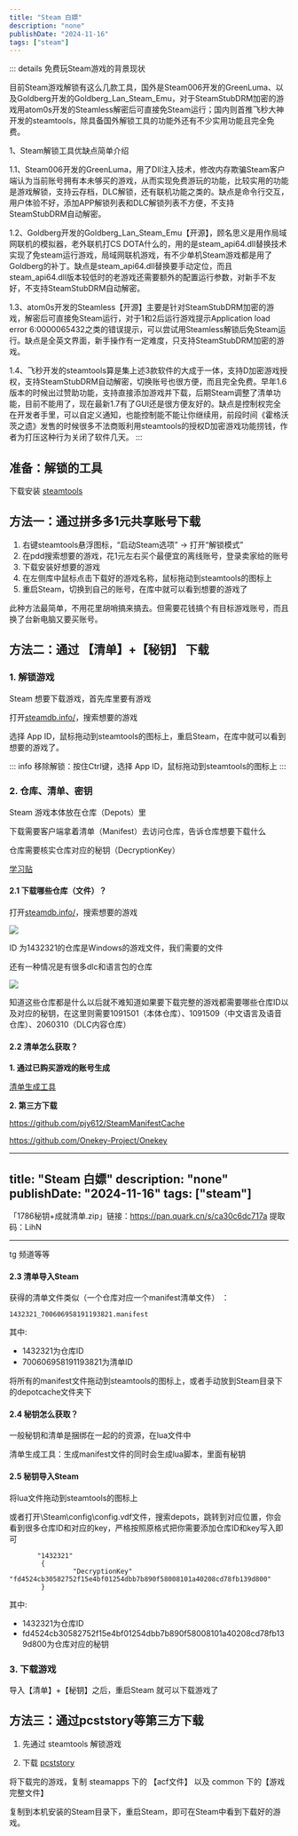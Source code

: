```yaml
---
title: "Steam 白嫖"
description: "none"
publishDate: "2024-11-16"
tags: ["steam"]
---
```


<!-- more --> 



::: details 免费玩Steam游戏的背景现状

目前Steam游戏解锁有这么几款工具，国外是Steam006开发的GreenLuma、以及Goldberg开发的Goldberg_Lan_Steam_Emu，对于SteamStubDRM加密的游戏用atom0s开发的Steamless解密后可直接免Steam运行；国内则首推飞秒大神开发的steamtools，除具备国外解锁工具的功能外还有不少实用功能且完全免费。

1、Steam解锁工具优缺点简单介绍

1.1、Steam006开发的GreenLuma，用了Dll注入技术，修改内存欺骗Steam客户端认为当前账号拥有本未够买的游戏，从而实现免费游玩的功能，比较实用的功能是游戏解锁，支持云存档，DLC解锁，还有联机功能之类的。缺点是命令行交互，用户体验不好，添加APP解锁列表和DLC解锁列表不方便，不支持SteamStubDRM自动解密。

1.2、Goldberg开发的Goldberg_Lan_Steam_Emu【开源】，顾名思义是用作局域网联机的模拟器，老外联机打CS DOTA什么的，用的是steam_api64.dll替换技术实现了免steam运行游戏，局域网联机游戏，有不少单机Steam游戏都是用了Goldberg的补丁。缺点是steam_api64.dll替换要手动定位，而且steam_api64.dll版本较低时的老游戏还需要额外的配置运行参数，对新手不友好，不支持SteamStubDRM自动解密。

1.3、atom0s开发的Steamless【开源】主要是针对SteamStubDRM加密的游戏，解密后可直接免Steam运行，对于1和2后运行游戏提示Application load error 6:0000065432之类的错误提示，可以尝试用Steamless解锁后免Steam运行。缺点是全英文界面，新手操作有一定难度，只支持SteamStubDRM加密的游戏。

1.4、飞秒开发的steamtools算是集上述3款软件的大成于一体，支持D加密游戏授权，支持SteamStubDRM自动解密，切换账号也很方便，而且完全免费。早年1.6版本的时候出过赞助功能，支持直接添加游戏并下载，后期Steam调整了清单功能，目前不能用了，现在最新1.7有了GUI还是很方便友好的。缺点是控制权完全在开发者手里，可以自定义通知，也能控制能不能让你继续用，前段时间《霍格沃茨之遗》发售的时候很多不法商贩利用steamtools的授权D加密游戏功能捞钱，作者为打压这种行为关闭了软件几天。
::: 

## 准备：解锁的工具

下载安装 [steamtools](https://www.steamtools.net/) 

## 方法一：通过拼多多1元共享账号下载

1. 右键steamtools悬浮图标，“启动Steam选项” -> 打开“解锁模式”
2. 在pdd搜索想要的游戏，花1元左右买个最便宜的离线账号，登录卖家给的账号
3. 下载安装好想要的游戏
4. 在左侧库中鼠标点击下载好的游戏名称，鼠标拖动到steamtools的图标上
5. 重启Steam，切换到自己的账号，在库中就可以看到想要的游戏了

此种方法最简单，不用花里胡哨搞来搞去。但需要花钱搞个有目标游戏账号，而且换了台新电脑又要买账号。

## 方法二：通过 【清单】+【秘钥】 下载

### 1. 解锁游戏

Steam 想要下载游戏，首先库里要有游戏

打开[steamdb.info/](https://steamdb.info/)，搜索想要的游戏

选择 App ID，鼠标拖动到steamtools的图标上，重启Steam，在库中就可以看到想要的游戏了。

::: info 
移除解锁：按住Ctrl键，选择 App ID，鼠标拖动到steamtools的图标上
:::

### 2. 仓库、清单、密钥

Steam 游戏本体放在仓库（Depots）里

下载需要客户端拿着清单（Manifest）去访问仓库，告诉仓库想要下载什么

仓库需要核实仓库对应的秘钥（DecryptionKey）

[学习贴](https://bbs.steamtools.net/forum.php?mod=viewthread&tid=11117&extra=page%3D1)

#### 2.1 下载哪些仓库（文件）？

打开[steamdb.info/](https://steamdb.info/)，搜索想要的游戏

![](https://i.730307.xyz//202411160140845.avif)

ID 为1432321的仓库是Windows的游戏文件，我们需要的文件

还有一种情况是有很多dlc和语言包的仓库

![](https://i.730307.xyz//202411160145174.avif)

知道这些仓库都是什么以后就不难知道如果要下载完整的游戏都需要哪些仓库ID以及对应的秘钥，在这里则需要1091501（本体仓库）、1091509（中文语言及语音仓库）、2060310（DLC内容仓库）

#### 2.2 清单怎么获取？

**1. 通过已购买游戏的账号生成**

[清单生成工具](https://bbs.steamtools.net/forum.php?mod=viewthread&tid=16732&highlight=%E6%B8%85%E5%8D%95%E7%94%9F%E6%88%90)


**2. 第三方下载**

https://github.com/pjy612/SteamManifestCache 

https://github.com/Onekey-Project/Onekey 

---
title: "Steam 白嫖"
description: "none"
publishDate: "2024-11-16"
tags: ["steam"]
---

「1786秘钥+成就清单.zip」链接：https://pan.quark.cn/s/ca30c6dc717a  提取码：LihN

---

tg 频道等等

#### 2.3 清单导入Steam

获得的清单文件类似（一个仓库对应一个manifest清单文件） ：

`1432321_700606958191193821.manifest`

其中:
- 1432321为仓库ID
- 700606958191193821为清单ID

将所有的manifest文件拖动到steamtools的图标上，或者手动放到Steam目录下的depotcache文件夹下

#### 2.4 秘钥怎么获取？

一般秘钥和清单是捆绑在一起的的资源，在lua文件中

清单生成工具：生成manifest文件的同时会生成lua脚本，里面有秘钥

#### 2.5 秘钥导入Steam

将lua文件拖动到steamtools的图标上

或者打开\Steam\config\config.vdf文件，搜索depots，跳转到对应位置，你会看到很多仓库ID和对应的key，严格按照原格式把你需要添加仓库ID和key写入即可

```
       "1432321"
        {
                "DecryptionKey" "fd4524cb30582752f15e4bf01254dbb7b890f58008101a40208cd78fb139d800"
        }
```

其中:
- 1432321为仓库ID
- fd4524cb30582752f15e4bf01254dbb7b890f58008101a40208cd78fb139d800为仓库对应的秘钥

### 3. 下载游戏

导入【清单】+【秘钥】之后，重启Steam 就可以下载游戏了


## 方法三：通过pcststory等第三方下载

1. 先通过 steamtools 解锁游戏

2. 下载 [pcststory](https://pcstory.fun/) 

将下载完的游戏，复制 steamapps 下的 【acf文件】 以及 common 下的【游戏完整文件】

复制到本机安装的Steam目录下，重启Steam，即可在Steam中看到下载好的游戏。